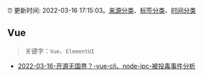 :alarm_clock: 更新时间: 2022-03-16 17:15:03。[来源分类](../README.md)、[标签分类](../TAGS.md)、[时间分类](../TIMELINE.md)

## Vue


> 关键字：`Vue`、`ElementUI`



- [2022-03-16-开源无国界？-vue-cli、node-ipc-被投毒事件分析](https://www.v2ex.com/t/840868) 